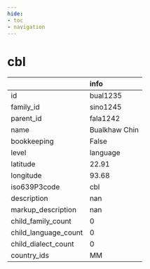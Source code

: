 ```yaml
---
hide:
- toc
- navigation
---
```

# cbl
|                      | info          |
|:---------------------|:--------------|
| id                   | bual1235      |
| family_id            | sino1245      |
| parent_id            | fala1242      |
| name                 | Bualkhaw Chin |
| bookkeeping          | False         |
| level                | language      |
| latitude             | 22.91         |
| longitude            | 93.68         |
| iso639P3code         | cbl           |
| description          | nan           |
| markup_description   | nan           |
| child_family_count   | 0             |
| child_language_count | 0             |
| child_dialect_count  | 0             |
| country_ids          | MM            |